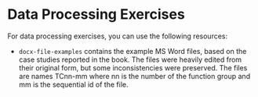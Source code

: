 # Data Processing Exercises

For data processing exercises, you can use the following resources:
- ```docx-file-examples``` contains the example MS Word files, based on the case studies reported in the book. The files were heavily edited from their original form, but some inconsistencies were preserved. The files are names TCnn-mm where nn is the number of the function group and mm is the sequential id of the file. 